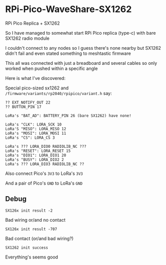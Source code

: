 # RPi-Pico-WaveShare-SX1262
RPi Pico Replica + SX1262

So I have managed to somewhat start RPi Pico replica (type-c) with bare SX1262 radio module

I couldn't connect to any nodes so I guess there's none nearby but SX1262 didn't fail and even stated something to meshtastic firmware

This all was connected with just a breadboard and several cables so only worked when pushed within a specific angle

Here is what I've discovered:

Special pico-sized sx1262 and `/firmware/variants/rp2040/rpipico/variant.h` say:

```
?? EXT_NOTIFY_OUT 22
?? BUTTON_PIN 17

LoRa's "BAT_AD": BATTERY_PIN 26 (bare SX1262) have none!

LoRa's "CLK": LORA_SCK 10
LoRa'S "MISO": LORA_MISO 12
LoRa's "MOSI": LORA_MOSI 11
LoRa's "CS": LORA_CS 3

LoRa's ??? LORA_DIO0 RADIOLIB_NC ???
LoRa's "RESET": LORA_RESET 15
LoRa's "DIO1": LORA_DIO1 20
LoRa's "BUSY": LORA_DIO2 2
LoRa's ??? LORA_DIO3 RADIOLIB_NC ??
```

Also connect Pico's `3V3` to LoRa's `3V3`

And a pair of Pico's `GND` to LoRa's `GND`

## Debug

```
SX126x init result -2
```

Bad wiring or/and no contact

```
SX126x init result -707
```

Bad contact (or/and bad wiring?)

```
SX1262 init success
```

Everything's seems good
